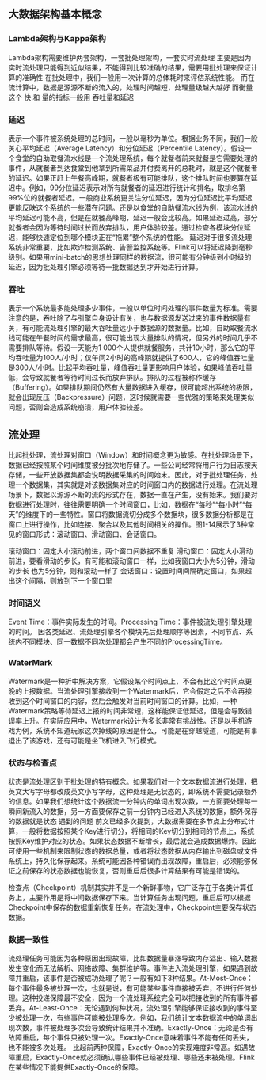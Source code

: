 ## 大数据架构基本概念

### Lambda架构与Kappa架构
Lambda架构需要维护两套架构，一套批处理架构，一套实时流处理
主要是因为实时流处理只能得到近似结果，不能得到比较准确的结果，需要用批处理来保证计算的准确性
在批处理中，我们一般用一次计算的总体耗时来评估系统性能。
而在流计算中，数据是源源不断的流入的，处理时间越短，处理量级越大越好
而衡量这个 快 和 量的指标一般用 吞吐量和延迟

### 延迟
表示一个事件被系统处理的总时间，一般以毫秒为单位。根据业务不同，我们一般关心平均延迟（Average Latency）和分位延迟（Percentile Latency）。假设一个食堂的自助取餐流水线是一个流处理系统，每个就餐者前来就餐是它需要处理的事件，从就餐者到达食堂到他拿到所需菜品并付费离开的总耗时，就是这个就餐者的延迟。如果正赶上午餐高峰期，就餐者极有可能排队，这个排队时间也要算在延迟中。例如，99分位延迟表示对所有就餐者的延迟进行统计和排名，取排名第99%位的就餐者延迟。一般商业系统更关注分位延迟，因为分位延迟比平均延迟更能反映这个系统的一些潜在问题。还是以食堂的自助餐流水线为例，该流水线的平均延迟可能不高，但是在就餐高峰期，延迟一般会比较高。如果延迟过高，部分就餐者会因为等待时间过长而放弃排队，用户体验较差。通过检查各模块分位延迟，能够快速定位到哪个模块正在“拖累”整个系统的性能。
延迟对于很多流处理系统非常重要，比如欺诈检测系统、告警监控系统等。Flink可以将延迟降到毫秒级别。如果用mini-batch的思想处理同样的数据流，很可能有分钟级到小时级的延迟，因为批处理引擎必须等待一批数据达到才开始进行计算。

### 吞吐
表示一个系统最多能处理多少事件，一般以单位时间处理的事件数量为标准。需要注意的是，吞吐除了与引擎自身设计有关，也与数据源发送过来的事件数据量有关，有可能流处理引擎的最大吞吐量远小于数据源的数据量。比如，自助取餐流水线可能在午餐时间的需求最高，很可能出现大量排队的情况，但另外的时间几乎不需要排队等待。假设一天能为1 000个人提供就餐服务，共计10小时，那么它的平均吞吐量为100人/小时；仅午间2小时的高峰期就提供了600人，它的峰值吞吐量是300人/小时。比起平均吞吐量，峰值吞吐量更影响用户体验，如果峰值吞吐量低，会导致就餐者等待时间过长而放弃排队。排队的过程被称作缓存（Buffering）。如果排队期间仍然有大量数据进入缓存，很可能超出系统的极限，就会出现反压（Backpressure）问题，这时候就需要一些优雅的策略来处理类似问题，否则会造成系统崩溃，用户体验较差。

## 流处理
比起批处理，流处理对窗口（Window）和时间概念更为敏感。在批处理场景下，数据已经按照某个时间维度被分批次地存储了。一些公司经常将用户行为日志按天存储，一些开放数据集都会说明数据采集的时间始末。因此，对于批处理任务，处理一个数据集，其实就是对该数据集对应的时间窗口内的数据进行处理。在流处理场景下，数据以源源不断的流的形式存在，数据一直在产生，没有始末。我们要对数据进行处理时，往往需要明确一个时间窗口，比如，数据在“每秒”“每小时”“每天”的维度下的一些特性。窗口将数据流切分成多个数据块，很多数据分析都是在窗口上进行操作，比如连接、聚合以及其他时间相关的操作。图1-14展示了3种常见的窗口形式：滚动窗口、滑动窗口、会话窗口。

滚动窗口：固定大小滚动前进，两个窗口间数据不重复
滑动窗口：固定大小滑动前进，要看滑动的步长，有可能和滚动窗口一样，比如我窗口大小为5分钟，滑动的步长
也为5分钟，则和滚动一样了
会话窗口：设置时间间隔确定窗口，如果超出这个间隔，则放到下一个窗口里

### 时间语义
Event Time：事件实际发生的时间。Processing Time：事件被流处理引擎处理的时间。
因各类延迟、流处理引擎各个模块先后处理顺序等因素，不同节点、系统内不同模块、同一数据不同次处理都会产生不同的ProcessingTime。

### WaterMark
Watermark是一种折中解决方案，它假设某个时间点上，不会有比这个时间点更晚的上报数据。当流处理引擎接收到一个Watermark后，它会假定之后不会再接收到这个时间窗口的内容，然后会触发对当前时间窗口的计算。比如，一种Watermark策略等待延迟上报的时间非常短，这样能保证低延迟，但是会导致错误率上升。在实际应用中，Watermark设计为多长非常有挑战性。还是以手机游戏为例，系统不知道玩家这次掉线的原因是什么，可能是在穿越隧道，可能是有事退出了该游戏，还有可能是坐飞机进入飞行模式。

### 状态与检查点
状态是流处理区别于批处理的特有概念。如果我们对一个文本数据流进行处理，把英文大写字母都改成英文小写字母，这种处理是无状态的，即系统不需要记录额外的信息。如果我们想统计这个数据流一分钟内的单词出现次数，一方面要处理每一瞬间新流入的数据，另一方面要保存之前一分钟内已经进入系统的数据，额外保存的数据就是状态
遇到的问题
前文已经多次提到，大数据需要在多节点上分布式计算，一般将数据按照某个Key进行切分，将相同的Key切分到相同的节点上，系统按照Key维护对应的状态。如果状态数据不断增长，最后就会造成数据爆炸。因此可使用一些机制来限制状态的数据总量，或者将状态数据从内存输出到磁盘或文件系统上，持久化保存起来。系统可能因各种错误而出现故障，重启后，必须能够保证之前保存的状态数据也能恢复，否则重启后很多计算结果有可能是错误的。

检查点（Checkpoint）机制其实并不是一个新鲜事物，它广泛存在于各类计算任务上，主要作用是将中间数据保存下来。当计算任务出现问题，重启后可以根据Checkpoint中保存的数据重新恢复任务。在流处理中，Checkpoint主要保存状态数据。

### 数据一致性
流处理任务可能因为各种原因出现故障，比如数据量暴涨导致内存溢出、输入数据发生变化而无法解析、网络故障、集群维护等。事件进入流处理引擎，如果遇到故障并重启，该事件是否被成功处理了呢？一般有如下3种结果。At-Most-Once：每个事件最多被处理一次，也就是说，有可能某些事件直接被丢弃，不进行任何处理。这种投递保障最不安全，因为一个流处理系统完全可以把接收到的所有事件都丢弃。At-Least-Once：无论遇到何种状况，流处理引擎能够保证接收到的事件至少被处理一次，有些事件可能被处理多次。例如，我们统计文本数据流中的单词出现次数，事件被处理多次会导致统计结果并不准确。Exactly-Once：无论是否有故障重启，每个事件只被处理一次。Exactly-Once意味着事件不能有任何丢失，也不能被多次处理。
比起前两种保障，Exactly-Once的实现难度非常高。如遇故障重启，Exactly-Once就必须确认哪些事件已经被处理、哪些还未被处理。Flink在某些情况下能提供Exactly-Once的保障。